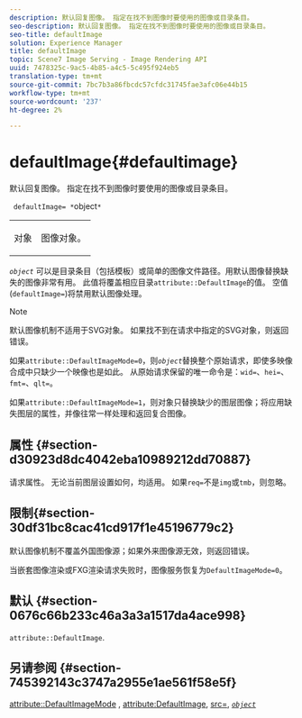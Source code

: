 ```yaml
---
description: 默认回复图像。 指定在找不到图像时要使用的图像或目录条目。
seo-description: 默认回复图像。 指定在找不到图像时要使用的图像或目录条目。
seo-title: defaultImage
solution: Experience Manager
title: defaultImage
topic: Scene7 Image Serving - Image Rendering API
uuid: 7478325c-9ac5-4b85-a4c5-5c495f924eb5
translation-type: tm+mt
source-git-commit: 7bc7b3a86fbcdc57cfdc31745fae3afc06e44b15
workflow-type: tm+mt
source-wordcount: '237'
ht-degree: 2%

---
```



# defaultImage{#defaultimage}

默认回复图像。 指定在找不到图像时要使用的图像或目录条目。

` defaultImage= *`object`*`

<table id="simpletable_C1FC14B7D9AE476DB2B10EB402944335"> 
 <tr class="strow"> 
  <td class="stentry"> <p> <span class="codeph"> <span class="varname"> 对象  </span> </span> </p> </td> 
  <td class="stentry"> <p>图像对象。 </p> </td> 
 </tr> 
</table>

*`object`* 可以是目录条目（包括模板）或简单的图像文件路径。用默认图像替换缺失的图像非常有用。 此值将覆盖相应目录`attribute::DefaultImage`的值。 空值(`defaultImage=`)将禁用默认图像处理。

>[!NOTE]
>
>默认图像机制不适用于SVG对象。 如果找不到在请求中指定的SVG对象，则返回错误。

如果`attribute::DefaultImageMode=0`，则&#x200B;*`object`*&#x200B;替换整个原始请求，即使多映像合成中只缺少一个映像也是如此。 从原始请求保留的唯一命令是：`wid=`、`hei=`、`fmt=`、`qlt=`。

如果`attribute::DefaultImageMode=1`，则对象只替换缺少的图层图像；将应用缺失图层的属性，并像往常一样处理和返回复合图像。

## 属性 {#section-d30923d8dc4042eba10989212dd70887}

请求属性。 无论当前图层设置如何，均适用。 如果`req=`不是`img`或`tmb`，则忽略。

## 限制{#section-30df31bc8cac41cd917f1e45196779c2}

默认图像机制不覆盖外国图像源；如果外来图像源无效，则返回错误。

当嵌套图像渲染或FXG渲染请求失败时，图像服务恢复为`DefaultImageMode=0`。

## 默认 {#section-0676c66b233c46a3a3a1517da4ace998}

`attribute::DefaultImage`.

## 另请参阅 {#section-745392143c3747a2955e1ae561f58e5f}

[attribute::DefaultImageMode](../../../../../is-api/image-catalog/image-serving-api-ref/c-image-catalog-reference/c-attributes-reference/r-defaultimagemode.md#reference-8a996af162f84e46bbe9e6e0d4e26782) ,  [attribute:DefaultImage](../../../../../is-api/image-catalog/image-serving-api-ref/c-image-catalog-reference/c-attributes-reference/r-is-cat-defaultimage.md#reference-8e9900e129f54ed68462a3c2fc3bc433),  [src=](../../../../../is-api/http-ref/image-serving-api-ref/c-http-protocol-reference/c-command-reference/r-src.md#reference-f6506637778c4c69bf106a7924a91ab1),  [ *`object`* ](../../../../../is-api/http-ref/image-serving-api-ref/c-http-protocol-reference/c-data-types/r-object.md#reference-2591bd24548d462782c68d138ef795a0)

